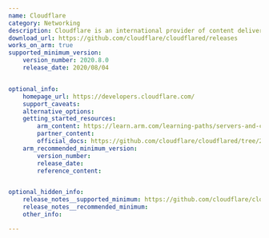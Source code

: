 ```yaml
---
name: Cloudflare
category: Networking
description: Cloudflare is an international provider of content delivery network solutions and internet security services aimed at improving website performance security and dependability.
download_url: https://github.com/cloudflare/cloudflared/releases
works_on_arm: true
supported_minimum_version:
    version_number: 2020.8.0
    release_date: 2020/08/04


optional_info:
    homepage_url: https://developers.cloudflare.com/
    support_caveats:
    alternative_options:
    getting_started_resources:
        arm_content: https://learn.arm.com/learning-paths/servers-and-cloud-computing/zlib/setup/
        partner_content:
        official_docs: https://github.com/cloudflare/cloudflared/tree/2024.6.1?tab=readme-ov-file#installing-cloudflared
    arm_recommended_minimum_version:
        version_number:
        release_date:
        reference_content:


optional_hidden_info:
    release_notes__supported_minimum: https://github.com/cloudflare/cloudflared/releases/tag/2020.8.0
    release_notes__recommended_minimum:
    other_info:

---
```

